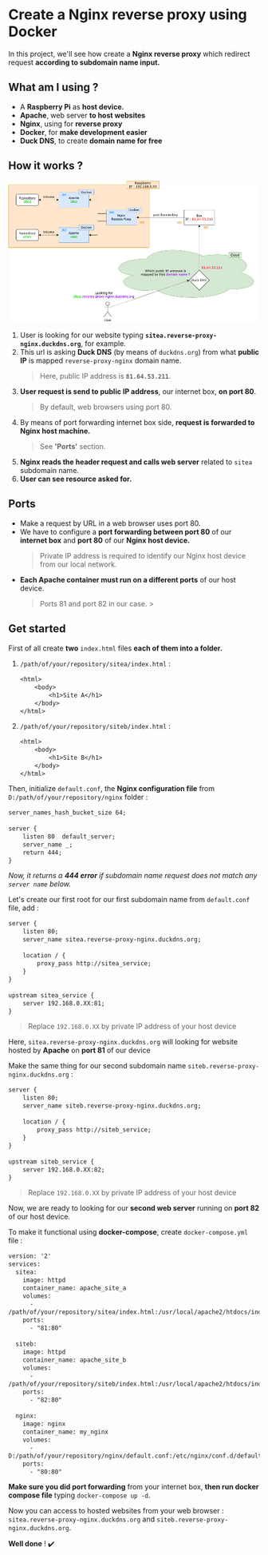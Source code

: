 # Create a Nginx reverse proxy using Docker
In this project, we'll see how create a **Nginx reverse proxy** which redirect request **according to subdomain name input.**

## What am I using ?
- A **Raspberry Pi** as **host device.**
- **Apache**, web server **to host websites**
- **Nginx**, using for **reverse proxy**
- **Docker**, for **make development easier**
- **Duck DNS**, to create **domain name for free**

## How it works ?
![Schema](schema.jpg)
1. User is looking for our website typing **`sitea.reverse-proxy-nginx.duckdns.org`**, for example.
2. This url is asking **Duck DNS** (by means of `duckdns.org`) from what **public IP** is mapped `reverse-proxy-nginx` domain name.
    > Here, public IP address is **`81.64.53.211`**.
3. **User request is send to public IP address**, our internet box, **on port 80**.
    > By default, web browsers using port 80.
4. By means of port forwarding internet box side, **request is forwarded to Nginx host machine.**
    > See **'Ports'** section.
5. **Nginx reads the header request and calls web server** related to `sitea` subdomain name.
6. **User can see resource asked for.**

## Ports
- Make a request by URL in a web browser uses port 80.
- We have to configure a **port forwarding between port 80** of our **internet box** and **port 80** of our **Nginx host device.**
    > Private IP address is required to identify our Nginx host device from our local network.
- **Each Apache container must run on a different ports** of our host device.
    > Ports 81 and port 82 in our case.
                                                                                >
## Get started
First of all create **two** `index.html` files **each of them into a folder.**
1. `/path/of/your/repository/sitea/index.html` :
    ```
    <html>
        <body>
            <h1>Site A</h1>
        </body>
    </html>
    ```
2. `/path/of/your/repository/siteb/index.html` :
    ```
    <html>
        <body>
            <h1>Site B</h1>
        </body>
    </html>
    ```
Then, initialize `default.conf`, the **Nginx configuration file** from `D:/path/of/your/repository/nginx` folder :
```
server_names_hash_bucket_size 64;

server {
    listen 80  default_server;
    server_name _;
    return 444;
}
```
*Now, it returns a **444 error** if subdomain name request does not match any `server name` below.*

Let's create our first root for our first subdomain name from `default.conf` file, add :
```
server {
	listen 80;
	server_name sitea.reverse-proxy-nginx.duckdns.org;
	
	location / {
		proxy_pass http://sitea_service;
	}
}

upstream sitea_service {
    server 192.168.0.XX:81;
}
```
> Replace `192.168.0.XX` by private IP address of your host device

Here, `sitea.reverse-proxy-nginx.duckdns.org` will looking for website hosted by **Apache** on **port 81** of our device

Make the same thing for our second subdomain name `siteb.reverse-proxy-nginx.duckdns.org` :
```
server {
	listen 80;
	server_name siteb.reverse-proxy-nginx.duckdns.org;
	
	location / {
		proxy_pass http://siteb_service;
	}
}

upstream siteb_service {
    server 192.168.0.XX:82;
}
```
> Replace `192.168.0.XX` by private IP address of your host device

Now, we are ready to looking for our **second web server** running on **port 82** of our host device.

To make it functional using **docker-compose**, create `docker-compose.yml` file :
```
version: '2'
services:
  sitea:
    image: httpd
    container_name: apache_site_a
    volumes:
      - /path/of/your/repository/sitea/index.html:/usr/local/apache2/htdocs/index.html
    ports:
      - "81:80"
      
  siteb:
    image: httpd
    container_name: apache_site_b
    volumes:
      - /path/of/your/repository/siteb/index.html:/usr/local/apache2/htdocs/index.html
    ports:
      - "82:80"
      
  nginx:
    image: nginx
    container_name: my_nginx
    volumes:
      - D:/path/of/your/repository/nginx/default.conf:/etc/nginx/conf.d/default.conf
    ports:
      - "80:80"
```
**Make sure you did port forwarding** from your internet box, **then run docker compose file** typing `docker-compose up -d`.

Now you can access to hosted websites from your web browser : `sitea.reverse-proxy-nginx.duckdns.org` and `siteb.reverse-proxy-nginx.duckdns.org`.

**Well done** ! :heavy_check_mark:
